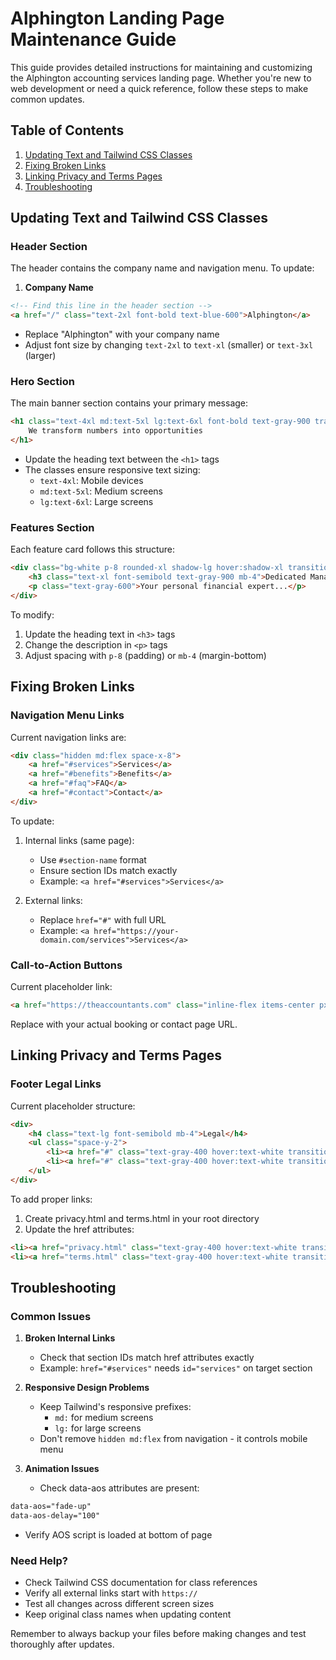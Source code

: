 # Alphington Landing Page Maintenance Guide

This guide provides detailed instructions for maintaining and customizing the Alphington accounting services landing page. Whether you're new to web development or need a quick reference, follow these steps to make common updates.

## Table of Contents
1. [Updating Text and Tailwind CSS Classes](#updating-text-and-tailwind-css-classes)
2. [Fixing Broken Links](#fixing-broken-links)
3. [Linking Privacy and Terms Pages](#linking-privacy-and-terms-pages)
4. [Troubleshooting](#troubleshooting)

## Updating Text and Tailwind CSS Classes

### Header Section
The header contains the company name and navigation menu. To update:

1. **Company Name**
```html
<!-- Find this line in the header section -->
<a href="/" class="text-2xl font-bold text-blue-600">Alphington</a>
```
- Replace "Alphington" with your company name
- Adjust font size by changing `text-2xl` to `text-xl` (smaller) or `text-3xl` (larger)

### Hero Section
The main banner section contains your primary message:

```html
<h1 class="text-4xl md:text-5xl lg:text-6xl font-bold text-gray-900 tracking-tight mb-8">
    We transform numbers into opportunities
</h1>
```
- Update the heading text between the `<h1>` tags
- The classes ensure responsive text sizing:
  - `text-4xl`: Mobile devices
  - `md:text-5xl`: Medium screens
  - `lg:text-6xl`: Large screens

### Features Section
Each feature card follows this structure:
```html
<div class="bg-white p-8 rounded-xl shadow-lg hover:shadow-xl transition duration-300">
    <h3 class="text-xl font-semibold text-gray-900 mb-4">Dedicated Manager</h3>
    <p class="text-gray-600">Your personal financial expert...</p>
</div>
```
To modify:
1. Update the heading text in `<h3>` tags
2. Change the description in `<p>` tags
3. Adjust spacing with `p-8` (padding) or `mb-4` (margin-bottom)

## Fixing Broken Links

### Navigation Menu Links
Current navigation links are:
```html
<div class="hidden md:flex space-x-8">
    <a href="#services">Services</a>
    <a href="#benefits">Benefits</a>
    <a href="#faq">FAQ</a>
    <a href="#contact">Contact</a>
</div>
```

To update:
1. Internal links (same page):
   - Use `#section-name` format
   - Ensure section IDs match exactly
   - Example: `<a href="#services">Services</a>`

2. External links:
   - Replace `href="#"` with full URL
   - Example: `<a href="https://your-domain.com/services">Services</a>`

### Call-to-Action Buttons
Current placeholder link:
```html
<a href="https://theaccountants.com" class="inline-flex items-center px-6 py-3...">
```
Replace with your actual booking or contact page URL.

## Linking Privacy and Terms Pages

### Footer Legal Links
Current placeholder structure:
```html
<div>
    <h4 class="text-lg font-semibold mb-4">Legal</h4>
    <ul class="space-y-2">
        <li><a href="#" class="text-gray-400 hover:text-white transition-colors duration-300">Privacy Policy</a></li>
        <li><a href="#" class="text-gray-400 hover:text-white transition-colors duration-300">Terms of Service</a></li>
    </ul>
</div>
```

To add proper links:
1. Create privacy.html and terms.html in your root directory
2. Update the href attributes:
```html
<li><a href="privacy.html" class="text-gray-400 hover:text-white transition-colors duration-300">Privacy Policy</a></li>
<li><a href="terms.html" class="text-gray-400 hover:text-white transition-colors duration-300">Terms of Service</a></li>
```

## Troubleshooting

### Common Issues

1. **Broken Internal Links**
   - Check that section IDs match href attributes exactly
   - Example: `href="#services"` needs `id="services"` on target section

2. **Responsive Design Problems**
   - Keep Tailwind's responsive prefixes:
     - `md:` for medium screens
     - `lg:` for large screens
   - Don't remove `hidden md:flex` from navigation - it controls mobile menu

3. **Animation Issues**
   - Check data-aos attributes are present:
```html
data-aos="fade-up"
data-aos-delay="100"
```
   - Verify AOS script is loaded at bottom of page

### Need Help?
- Check Tailwind CSS documentation for class references
- Verify all external links start with `https://`
- Test all changes across different screen sizes
- Keep original class names when updating content

Remember to always backup your files before making changes and test thoroughly after updates.